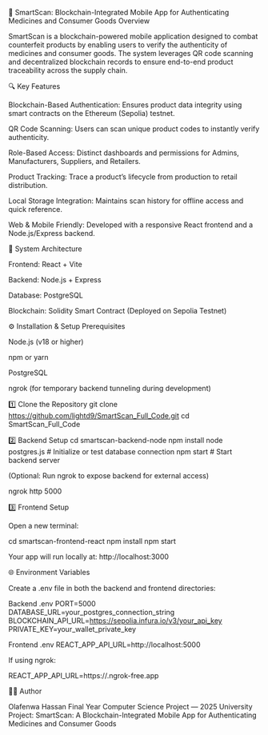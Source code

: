 🧠 SmartScan: Blockchain-Integrated Mobile App for Authenticating Medicines and Consumer Goods
Overview

SmartScan is a blockchain-powered mobile application designed to combat counterfeit products by enabling users to verify the authenticity of medicines and consumer goods. The system leverages QR code scanning and decentralized blockchain records to ensure end-to-end product traceability across the supply chain.

🔍 Key Features

Blockchain-Based Authentication: Ensures product data integrity using smart contracts on the Ethereum (Sepolia) testnet.

QR Code Scanning: Users can scan unique product codes to instantly verify authenticity.

Role-Based Access: Distinct dashboards and permissions for Admins, Manufacturers, Suppliers, and Retailers.

Product Tracking: Trace a product’s lifecycle from production to retail distribution.

Local Storage Integration: Maintains scan history for offline access and quick reference.

Web & Mobile Friendly: Developed with a responsive React frontend and a Node.js/Express backend.

🧩 System Architecture

Frontend: React + Vite

Backend: Node.js + Express

Database: PostgreSQL

Blockchain: Solidity Smart Contract (Deployed on Sepolia Testnet)


⚙️ Installation & Setup
Prerequisites

Node.js (v18 or higher)

npm or yarn

PostgreSQL

ngrok (for temporary backend tunneling during development)

1️⃣ Clone the Repository
git clone https://github.com/lightd9/SmartScan_Full_Code.git
cd SmartScan_Full_Code

2️⃣ Backend Setup
cd smartscan-backend-node
npm install
node postgres.js   # Initialize or test database connection
npm start          # Start backend server


(Optional: Run ngrok to expose backend for external access)

ngrok http 5000

3️⃣ Frontend Setup

Open a new terminal:

cd smartscan-frontend-react
npm install
npm start


Your app will run locally at:
http://localhost:3000

🌐 Environment Variables

Create a .env file in both the backend and frontend directories:

Backend .env
PORT=5000
DATABASE_URL=your_postgres_connection_string
BLOCKCHAIN_API_URL=https://sepolia.infura.io/v3/your_api_key
PRIVATE_KEY=your_wallet_private_key

Frontend .env
REACT_APP_API_URL=http://localhost:5000


If using ngrok:

REACT_APP_API_URL=https://<your-ngrok-id>.ngrok-free.app


👨‍💻 Author

Olafenwa Hassan
Final Year Computer Science Project — 2025
University Project: SmartScan: A Blockchain-Integrated Mobile App for Authenticating Medicines and Consumer Goods

